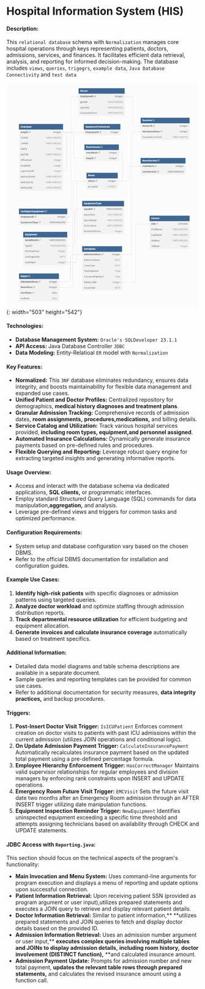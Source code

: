 # Hospital Information System (HIS)

#### **Description:**

This `relational database` schema with `Normalization` manages core hospital operations through keys representing patients, doctors, admissions, services, and finances. It facilitates efficient data retrieval, analysis, and reporting for informed decision-making. The database includes `views`, `queries`, `trigegrs`, `example data`, `Java Database Connectivity` and `test data`

![1703732951921](image/README/1703732951921.png){: width="503" height="542"}

#### **Technologies:**

* **Database Management System:** `Oracle's SQLDeveloper 23.1.1`
* **API Access:** Java Database Controller `JDBC`
* **Data Modeling:** Entity-Relatioal `ER` model with `Normalization`

#### **Key Features:**

* **Normalized:** This `3NF` database eliminates redundancy, ensures data integrity, and boosts maintainability for flexible data management and expanded use cases.
* **Unified Patient and Doctor Profiles:** Centralized repository for demographics, **medical history diagnoses and treatment plans**.
* **Granular Admission Tracking:** Comprehensive records of admission dates, **room assignments,** **procedures,medications,** and billing details.
* **Service Catalog and Utilization:** Track various hospital services provided, **including room types, equipment,and personnel assigned**.
* **Automated Insurance Calculations:** Dynamically generate insurance payments based on pre-defined rules and procedures.
* **Flexible Querying and Reporting:** Leverage robust query engine for extracting targeted insights and generating informative reports.

#### **Usage Overview:**

* Access and interact with the database schema via dedicated applications, **SQL clients,** or programmatic interfaces.
* Employ standard Structured Query Language (SQL) commands for data manipulation,**aggregation,** and analysis.
* Leverage pre-defined views and triggers for common tasks and optimized performance.

#### **Configuration Requirements:**

* System setup and database configuration vary based on the chosen DBMS.
* Refer to the official DBMS documentation for installation and configuration guides.

#### **Example Use Cases:**

1. **Identify high-risk patients** with specific diagnoses or admission patterns using targeted queries.
2. **Analyze doctor workload** and optimize staffing through admission distribution reports.
3. **Track departmental resource utilization** for efficient budgeting and equipment allocation.
4. **Generate invoices and calculate insurance coverage** automatically based on treatment specifics.

#### **Additional Information:**

* Detailed data model diagrams and table schema descriptions are available in a separate document.
* Sample queries and reporting templates can be provided for common use cases.
* Refer to additional documentation for security measures, **data integrity practices,** and backup procedures.

#### **Triggers:**

1. **Post-Insert Doctor Visit Trigger:** `IsICUPatient` Enforces comment creation on doctor visits to patients with past ICU admissions within the current admission (utilizes JOIN operations and conditional logic).
2. **On Update Admission Payment Trigger:** `CalculateInsurancePayment` Automatically recalculates insurance payment based on the updated total payment using a pre-defined percentage formula.
3. **Employee Hierarchy Enforcement Trigger:** `HasCorrectManager` Maintains valid supervisor relationships for regular employees and division managers by enforcing rank constraints upon INSERT and UPDATE operations.
4. **Emergency Room Future Visit Trigger:** `EMCVisit` Sets the future visit date two months after an Emergency Room admission through an AFTER INSERT trigger utilizing date manipulation functions.
5. **Equipment Inspection Reminder Trigger:** `NewEquipment` Identifies uninspected equipment exceeding a specific time threshold and attempts assigning technicians based on availability through CHECK and UPDATE statements.

#### **JDBC Access with `Reporting.java`:**

This section should focus on the technical aspects of the program's functionality:

* **Main Invocation and Menu System:** Uses command-line arguments for program execution and displays a menu of reporting and update options upon successful connection.
* **Patient Information Retrieval:** Upon receiving patient SSN (provided as program argument or user input),utilizes prepared statements and executes a JOIN query to retrieve and display relevant patient details.
* **Doctor Information Retrieval:** Similar to patient information,** **utilizes prepared statements and JOIN queries to fetch and display doctor details based on the provided ID.
* **Admission Information Retrieval:** Uses an admission number argument or user input,** **executes complex queries involving multiple tables and JOINs to display admission details,** **including room history,** **doctor involvement (DISTINCT function),** **and calculated insurance amount.
* **Admission Payment Update:** Prompts for admission number and new total payment, **updates the relevant table rows through prepared statements,** and calculates the revised insurance amount using a function call.
